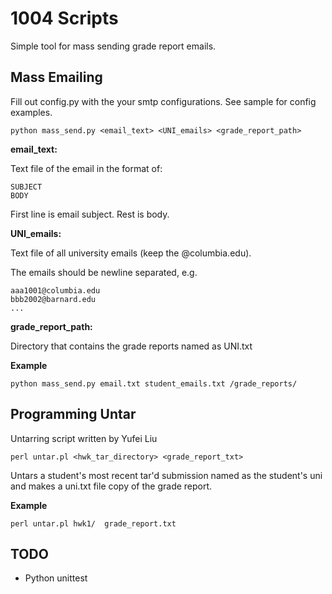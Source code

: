 1004 Scripts
============

Simple tool for mass sending grade report emails.

Mass Emailing
-------------

Fill out config.py with the your smtp configurations. See sample 
for config examples.

    python mass_send.py <email_text> <UNI_emails> <grade_report_path>

**email_text:**

Text file of the email in the format of:

    SUBJECT
    BODY

First line is email subject. Rest is body.

**UNI_emails:**

Text file of all university emails (keep the @columbia.edu).

The emails should be newline separated, e.g.

    aaa1001@columbia.edu
    bbb2002@barnard.edu
    ...

**grade_report_path:**

Directory that contains the grade reports named as UNI.txt

**Example**

    python mass_send.py email.txt student_emails.txt /grade_reports/

Programming Untar
-----------------

Untarring script written by Yufei Liu

    perl untar.pl <hwk_tar_directory> <grade_report_txt>

Untars a student's most recent tar'd submission named as the student's uni and
makes a uni.txt file copy of the grade report.

**Example**
    
    perl untar.pl hwk1/  grade_report.txt

TODO
----
* Python unittest
